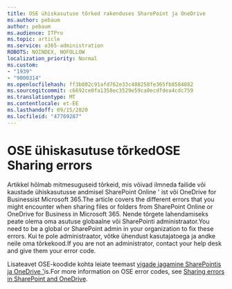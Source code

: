 ```yaml
---
title: OSE ühiskasutuse tõrked rakenduses SharePoint ja OneDrive
ms.author: pebaum
author: pebaum
ms.audience: ITPro
ms.topic: article
ms.service: o365-administration
ROBOTS: NOINDEX, NOFOLLOW
localization_priority: Normal
ms.custom:
- "1939"
- "9000314"
ms.openlocfilehash: ff3b802c91afd762e33c488258fe365fb8584882
ms.sourcegitcommit: c6692ce0fa1358ec3529e59ca0ecdfdea4cdc759
ms.translationtype: MT
ms.contentlocale: et-EE
ms.lasthandoff: 09/15/2020
ms.locfileid: "47769287"
---
```

# <a name="ose-sharing-errors"></a><span data-ttu-id="7f711-102">OSE ühiskasutuse tõrked</span><span class="sxs-lookup"><span data-stu-id="7f711-102">OSE Sharing errors</span></span>

<span data-ttu-id="7f711-103">Artikkel hõlmab mitmesuguseid tõrkeid, mis võivad ilmneda failide või kaustade ühiskasutusse andmisel SharePoint Online ' ist või OneDrive for Businessist Microsoft 365.</span><span class="sxs-lookup"><span data-stu-id="7f711-103">The article covers the different errors that you might encounter when sharing files or folders from SharePoint Online or OneDrive for Business in Microsoft 365.</span></span> <span data-ttu-id="7f711-104">Nende tõrgete lahendamiseks peate olema oma asutuse globaalne või SharePointi administraator.</span><span class="sxs-lookup"><span data-stu-id="7f711-104">You need to be a global or SharePoint admin in your organization to fix these errors.</span></span> <span data-ttu-id="7f711-105">Kui te pole administraator, võtke ühendust kasutajatoega ja andke neile oma tõrkekood.</span><span class="sxs-lookup"><span data-stu-id="7f711-105">If you are not an administrator, contact your help desk and give them your error code.</span></span>

<span data-ttu-id="7f711-106">Lisateavet OSE-koodide kohta leiate teemast [vigade jagamine SharePointis ja OneDrive '](https://docs.microsoft.com/sharepoint/sharepoint-onedrive-error-message)is.</span><span class="sxs-lookup"><span data-stu-id="7f711-106">For more information on OSE error codes, see [Sharing errors in SharePoint and OneDrive](https://docs.microsoft.com/sharepoint/sharepoint-onedrive-error-message).</span></span>

